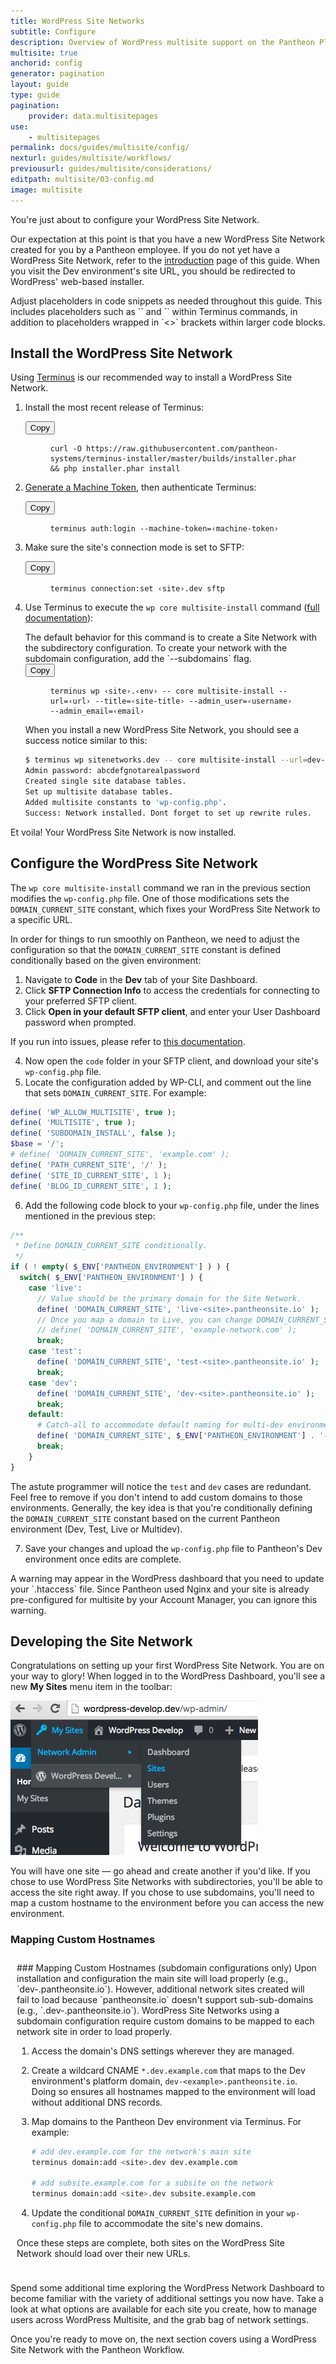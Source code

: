 ```yaml
---
title: WordPress Site Networks
subtitle: Configure
description: Overview of WordPress multisite support on the Pantheon Platform.
multisite: true
anchorid: config
generator: pagination
layout: guide
type: guide
pagination:
    provider: data.multisitepages
use:
    - multisitepages
permalink: docs/guides/multisite/config/
nexturl: guides/multisite/workflows/
previousurl: guides/multisite/considerations/
editpath: multisite/03-config.md
image: multisite
---
```

You're just about to configure your WordPress Site Network.

Our expectation at this point is that you have a new WordPress Site Network created for you by a Pantheon employee. If you do not yet have a WordPress Site Network, refer to the [introduction](/docs/guides/multisite/) page of this guide. When you visit the Dev environment's site URL, you should be redirected to WordPress' web-based installer.

<Alert title="Note" type="info">
Adjust placeholders in code snippets as needed throughout this guide. This includes placeholders such as `<site>` and `<env>` within Terminus commands, in addition to placeholders wrapped in `<>` brackets within larger code blocks.
</Alert>

## Install the WordPress Site Network

Using [Terminus](/docs/terminus/) is our recommended way to install a WordPress Site Network.

1. Install the most recent release of Terminus:

    <div class="copy-snippet">
      <button class="btn btn-default btn-clippy" data-clipboard-target="#terminus-installer">Copy</button>
      <figure><pre id="terminus-installer"><code class="command bash" data-lang="bash">curl -O https://raw.githubusercontent.com/pantheon-systems/terminus-installer/master/builds/installer.phar && php installer.phar install</code></pre></figure>
    </div>

2. [Generate a Machine Token](https://dashboard.pantheon.io/machine-token/create), then authenticate Terminus:

      <div class="copy-snippet">
        <button class="btn btn-default btn-clippy" data-clipboard-target="#mac-mt-auth">Copy</button>
        <figure><pre id="mac-mt-auth"><code class="command bash" data-lang="bash">terminus auth:login --machine-token=&lsaquo;machine-token&rsaquo;</code></pre></figure>
      </div>

3. Make sure the site's connection mode is set to SFTP:

      <div class="copy-snippet">
        <button class="btn btn-default btn-clippy" data-clipboard-target="#sftp">Copy</button>
        <figure><pre id="sftp"><code class="command bash" data-lang="bash">terminus connection:set &lsaquo;site&rsaquo;.dev sftp</code></pre></figure>
      </div>

4. Use Terminus to execute the `wp core multisite-install` command ([full documentation](https://developer.wordpress.org/cli/commands/core/multisite-install/)):

    <Alert title="Note" type="info">
    The default behavior for this command is to create a Site Network with the subdirectory configuration. To create your network with the subdomain configuration, add the `--subdomains` flag.
    </Alert>

    <div class="copy-snippet">
      <button class="btn btn-default btn-clippy" data-clipboard-target="#multisite-install">Copy</button>
      <figure><pre id="multisite-install"><code class="command bash" data-lang="bash">terminus wp &lsaquo;site&rsaquo;.&lsaquo;env&rsaquo; -- core multisite-install --url=&lsaquo;url&rsaquo; --title=&lsaquo;site-title&rsaquo; --admin_user=&lsaquo;username&rsaquo; --admin_email=&lsaquo;email&rsaquo;</code></pre></figure>
    </div>

    When you install a new WordPress Site Network, you should see a success notice similar to this:

    ```bash
    $ terminus wp sitenetworks.dev -- core multisite-install --url=dev-sitenetworks.pantheonsite.io --title="Site Networks" --admin_user=aghost --admin_email=aghost@pantheon.io
    Admin password: abcdefgnotarealpassword
    Created single site database tables.
    Set up multisite database tables.
    Added multisite constants to 'wp-config.php'.
    Success: Network installed. Dont forget to set up rewrite rules.
    ```

Et voila! Your WordPress Site Network is now installed.

## Configure the WordPress Site Network
The `wp core multisite-install` command we ran in the previous section modifies the `wp-config.php` file. One of those modifications sets the `DOMAIN_CURRENT_SITE` constant, which fixes your WordPress Site Network to a specific URL.

In order for things to run smoothly on Pantheon, we need to adjust the configuration so that the `DOMAIN_CURRENT_SITE` constant is defined conditionally based on the given environment:

1. Navigate to **<span class="glyphicons glyphicons-embed-close"></span> Code** in the **<span class="glyphicons glyphicons-wrench"></span> Dev** tab of your Site Dashboard.
2. Click **<span class="glyphicons glyphicons-info-sign"></span> SFTP Connection Info** to access the credentials for connecting to your preferred SFTP client.
3. Click **Open in your default SFTP client**, and enter your User Dashboard password when prompted.

  If you run into issues, please refer to [this documentation](/docs/sftp/#sftp-connection-information).

4. Now open the `code` folder in your SFTP client, and download your site's `wp-config.php` file.
5. Locate the configuration added by WP-CLI, and comment out the line that sets `DOMAIN_CURRENT_SITE`. For example:

  ```php
  define( 'WP_ALLOW_MULTISITE', true );
  define( 'MULTISITE', true );
  define( 'SUBDOMAIN_INSTALL', false );
  $base = '/';
  # define( 'DOMAIN_CURRENT_SITE', 'example.com' );
  define( 'PATH_CURRENT_SITE', '/' );
  define( 'SITE_ID_CURRENT_SITE', 1 );
  define( 'BLOG_ID_CURRENT_SITE', 1 );
  ```

6. Add the following code block to your `wp-config.php` file, under the lines mentioned in the previous step:

  ```php
  /**
   * Define DOMAIN_CURRENT_SITE conditionally.
   */
  if ( ! empty( $_ENV['PANTHEON_ENVIRONMENT'] ) ) {
    switch( $_ENV['PANTHEON_ENVIRONMENT'] ) {
      case 'live':
        // Value should be the primary domain for the Site Network.
        define( 'DOMAIN_CURRENT_SITE', 'live-<site>.pantheonsite.io' );
        // Once you map a domain to Live, you can change DOMAIN_CURRENT_SITE
        // define( 'DOMAIN_CURRENT_SITE', 'example-network.com' );
        break;
      case 'test':
        define( 'DOMAIN_CURRENT_SITE', 'test-<site>.pantheonsite.io' );
        break;
      case 'dev':
        define( 'DOMAIN_CURRENT_SITE', 'dev-<site>.pantheonsite.io' );
        break;
      default:
        # Catch-all to accommodate default naming for multi-dev environments.
        define( 'DOMAIN_CURRENT_SITE', $_ENV['PANTHEON_ENVIRONMENT'] . '-' . $_ENV['PANTHEON_SITE_NAME'] . '.pantheonsite.io' );
        break;
      }
  }
  ```

  The astute programmer will notice the `test` and `dev` cases are redundant. Feel free to remove if you don't intend to add custom domains to those environments. Generally, the key idea is that you're conditionally defining the `DOMAIN_CURRENT_SITE` constant based on the current Pantheon environment (Dev, Test, Live or Multidev).

7. Save your changes and upload the `wp-config.php` file to Pantheon's Dev environment once edits are complete.

<Alert title="Note" type="info">
A warning may appear in the WordPress dashboard that you need to update your `.htaccess` file. Since Pantheon used Nginx and your site is already pre-configured for multisite by your Account Manager, you can ignore this warning.
</Alert>

## Developing the Site Network
Congratulations on setting up your first WordPress Site Network. You are on your way to glory! When logged in to the WordPress Dashboard, you'll see a new **My Sites** menu item in the toolbar:


![Enabling the network](/source/docs/assets/images/wp-network-admin-sites.png)

You will have one site — go ahead and create another if you'd like. If you chose to use WordPress Site Networks with subdirectories, you'll be able to access the site right away. If you chose to use subdomains, you'll need to map a custom hostname to the environment before you can access the new environment.

<div class="panel panel-drop panel-guide" id="accordion">
  <div class="panel-heading panel-drop-heading">
    <a class="accordion-toggle panel-drop-title collapsed" data-toggle="collapse" data-parent="#accordion" data-proofer-ignore data-target="#unique-anchor">
      <h3 class="info panel-title panel-drop-title" style="cursor:pointer;"><span style="line-height:.9" class="glyphicons glyphicons-wrench"></span>Mapping Custom Hostnames</h3>
    </a>
  </div>
  <div id="unique-anchor" class="collapse"  style="padding:10px;">
  ### Mapping Custom Hostnames (subdomain configurations only)
  Upon installation and configuration the main site will load properly (e.g., `dev-<example>.pantheonsite.io`). However, additional network sites created will fail to load because `pantheonsite.io` doesn't support sub-sub-domains (e.g., `<new-sub-site>.dev-<example>.pantheonsite.io`). WordPress Site Networks using a subdomain configuration require custom domains to be mapped to each network site in order to load properly.

  1. Access the domain's DNS settings wherever they are managed.
  2. Create a wildcard CNAME `*.dev.example.com` that maps to the Dev environment's platform domain, `dev-<example>.pantheonsite.io`. Doing so ensures all hostnames mapped to the environment will load without additional DNS records.
  3. Map domains to the Pantheon Dev environment via Terminus. For example:

      ```bash
      # add dev.example.com for the network's main site
      terminus domain:add <site>.dev dev.example.com

      # add subsite.example.com for a subsite on the network
      terminus domain:add <site>.dev subsite.example.com
      ```

  4. Update the conditional `DOMAIN_CURRENT_SITE` definition in your `wp-config.php` file to accommodate the site's new domains.

  Once these steps are complete, both sites on the WordPress Site Network should load over their new URLs.
  </div>
</div>

Spend some additional time exploring the WordPress Network Dashboard to become familiar with the variety of additional settings you now have. Take a look at what options are available for each site you create, how to manage users across WordPress Multisite, and the grab bag of network settings.

Once you're ready to move on, the next section covers using a WordPress Site Network with the Pantheon Workflow.
